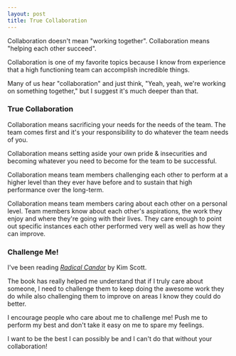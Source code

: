 ```yaml
---
layout: post
title: True Collaboration
---
```


Collaboration doesn't mean "working together". Collaboration means "helping each other succeed".

Collaboration is one of my favorite topics because I know from experience that a high functioning team can accomplish incredible things.

Many of us hear "collaboration" and just think, "Yeah, yeah, we're working on something together," but I suggest it's much deeper than that.

### True Collaboration
Collaboration means sacrificing your needs for the needs of the team. The team comes first and it's your responsibility to do whatever the team needs of you.

Collaboration means setting aside your own pride & insecurities and becoming whatever you need to become for the team to be successful.

Collaboration means team members challenging each other to perform at a higher level than they ever have before and to sustain that high performance over the long-term.

Collaboration means team members caring about each other on a personal level. Team members know about each other's aspirations, the work they enjoy and where they're going with their lives. They care enough to point out specific instances each other performed very well as well as how they can improve.

### Challenge Me!
I've been reading [*Radical Candor*](https://www.amazon.com/Radical-Candor-Kick-Ass-Without-Humanity/dp/1250103509/) by Kim Scott.

The book has really helped me understand that if I truly care about someone, I need to challenge them to keep doing the awesome work they do while also challenging them to improve on areas I know they could do better.

I encourage people who care about me to challenge me! Push me to perform my best and don't take it easy on me to spare my feelings.

I want to be the best I can possibly be and I can't do that without your collaboration!
